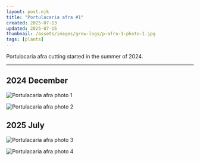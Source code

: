 ```yaml
---
layout: post.njk
title: "Portulacaria afra #1"
created: 2025-07-13
updated: 2025-07-15
thumbnail: /assets/images/grow-logs/p-afra-1-photo-1.jpg
tags: [plants]
---
```



Portulacaria afra cutting started in the summer of 2024.

---

## 2024 December

![Portulacaria afra photo 1](/assets/images/grow-logs/p-afra-1-photo-1.jpg)

![Portulacaria afra photo 2](/assets/images/grow-logs/p-afra-1-photo-2.jpg)

## 2025 July

![Portulacaria afra photo 3](/assets/images/grow-logs/p-afra-1-photo-3.jpg)

![Portulacaria afra photo 4](/assets/images/grow-logs/p-afra-1-photo-4.jpg)